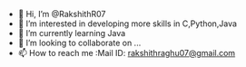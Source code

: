 - 👋 Hi, I’m @RakshithR07
- 👀 I’m interested in developing more skills in C,Python,Java
- 🌱 I’m currently learning Java
- 💞️ I’m looking to collaborate on ...
- 📫 How to reach me :Mail ID: rakshithraghu07@gmail.com

<!---
RakshithR07/RakshithR07 is a ✨ special ✨ repository because its `README.md` (this file) appears on your GitHub profile.
You can click the Preview link to take a look at your changes.
--->
